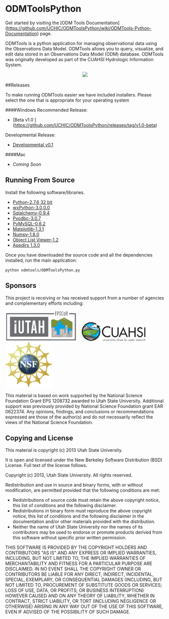 ODMToolsPython
==============

Get started by visiting the [ODM Tools Documentation] (https://github.com/UCHIC/ODMToolsPython/wiki/ODMTools-Python-Documentation) page.

ODMTools is a python application for managing observational data using the Observations Data Model. ODMTools allows you to query, visualize, and edit data stored in an Observations Data Model (ODM) database. ODMTools was originally developed as part of the CUAHSI Hydrologic Information System.

<p align="center"><img src="https://github.com/UCHIC/ODMToolsPython/raw/master/doc/images/ODMToolsScreenShot.jpg"></p>

##Releases

To make running ODMTools easier we have included installers. Please select the one that is appropriate for your operating system

####Windows
Recommended Release: 
+   [Beta v1.0 ] (https://github.com/UCHIC/ODMToolsPython/releases/tag/v1.0-beta)

Developmental Release:
+	[Developmental v0.1](https://github.com/UCHIC/ODMToolsPython/releases/tag/win_v0.1_exp)

####Mac
+   *Coming Soon*

Running From Source
-------------------
Install the following software/libraries. 

+	[Python-2.7.6 32 bit](https://www.python.org/download/releases/2.7.6)
+	[wxPython-3.0.0.0](http://www.wxpython.org/download.php)
+	[Sqlalchemy-0.9.4](https://pypi.python.org/pypi/SQLAlchemy/0.9.4)
+   [Pyodbc-3.0.7](http://code.google.com/p/pyodbc/downloads/list)
+	[PyMySQL-0.6.2](https://github.com/petehunt/PyMySQL/)
+	[Matplotlib-1.3.1](https://github.com/matplotlib/matplotlib/downloads)
+	[Numpy-1.8.0](http://www.scipy.org/Download)
+	[Object List Viewer-1.2](http://sourceforge.net/projects/objectlistview/files/objectlistview-python/v1.2/ObjectListView-1.2-without-graphics.zip/download)
+   [Appdirs 1.3.0](https://pypi.python.org/pypi/appdirs/1.3.0)


Once you have downloaded the source code and all the dependencies installed, run the main application:
    
    python odmtools/ODMToolsPython.py

Sponsors
---------
This project is receiving or has received support from a number of agencies and complementary efforts including:

![iUTAH](/doc/images/iutah_eu_horz_sm.png)    ![CUAHSI](/doc/images/cuahsi_logo_sm.gif)    ![NSF](/doc/images/nsf.gif)

This material is based on work supported by the National Science Foundation Grant EPS 1208732 awarded to Utah State University.  Additional support was previously provided by National Science Foundation grant EAR 0622374.  Any opinions, findings, and conclusions or recommendations expressed are those of the author(s) and do not necessarily reflect the views of the National Science Foundation.

Copying and License
----------------------------

This material is copyright (c) 2013 Utah State University.

It is open and licensed under the New Berkeley Software Distribution (BSD) License.  Full text of the license follows.

Copyright (c) 2013, Utah State University. All rights reserved.

Redistribution and use in source and binary forms, with or without modification, are permitted provided that the following conditions are met:

*  Redistributions of source code must retain the above copyright notice, this list of conditions and the following disclaimer.
*  Redistributions in binary form must reproduce the above copyright notice, this list of conditions and the following disclaimer in the documentation and/or other materials provided with the distribution.
*  Neither the name of Utah State University nor the names of its contributors may be used to endorse or promote products derived from this software without specific prior written permission.

THIS SOFTWARE IS PROVIDED BY THE COPYRIGHT HOLDERS AND CONTRIBUTORS "AS IS" AND ANY EXPRESS OR IMPLIED WARRANTIES, INCLUDING, BUT NOT LIMITED TO, THE IMPLIED WARRANTIES OF MERCHANTABILITY AND FITNESS FOR A PARTICULAR PURPOSE ARE DISCLAIMED. IN NO EVENT SHALL THE COPYRIGHT OWNER OR CONTRIBUTORS BE LIABLE FOR ANY DIRECT, INDIRECT, INCIDENTAL, SPECIAL, EXEMPLARY, OR CONSEQUENTIAL DAMAGES (INCLUDING, BUT NOT LIMITED TO, PROCUREMENT OF SUBSTITUTE GOODS OR SERVICES; LOSS OF USE, DATA, OR PROFITS; OR BUSINESS INTERRUPTION) HOWEVER CAUSED AND ON ANY THEORY OF LIABILITY, WHETHER IN CONTRACT, STRICT LIABILITY, OR TORT (INCLUDING NEGLIGENCE OR OTHERWISE) ARISING IN ANY WAY OUT OF THE USE OF THIS SOFTWARE, EVEN IF ADVISED OF THE POSSIBILITY OF SUCH DAMAGE. 


